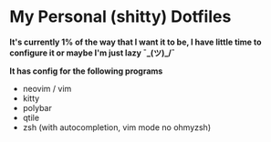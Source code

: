 # My Personal (shitty) Dotfiles
**It's currently 1% of the way that I want it to be, I have little time to configure it or maybe I'm just lazy ¯\_(ツ)_/¯**

**It has config for the following programs**
- neovim / vim
- kitty
- polybar
- qtile
- zsh (with autocompletion, vim mode no ohmyzsh)
